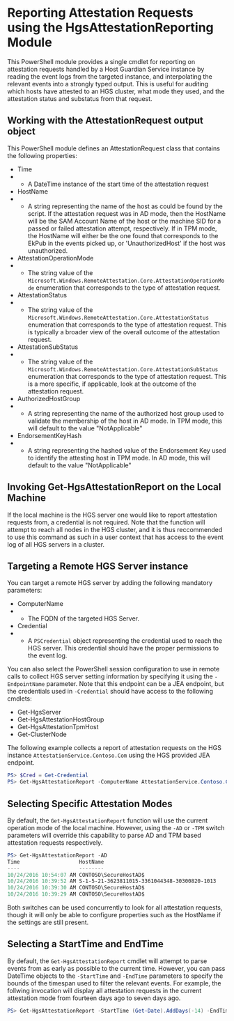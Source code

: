 # Reporting Attestation Requests using the HgsAttestationReporting Module

This PowerShell module provides a single cmdlet for reporting on attestation requests handled by a Host Guardian Service instance by reading the event logs from the targeted instance, and interpolating the relevant events into a strongly typed output.  This is useful for auditing which hosts have attested to an HGS cluster, what mode they used, and the attestation status and substatus from that request.

## Working with the AttestationRequest output object

This PowerShell module defines an AttestationRequest class that contains the following properties:
  - Time 
  - - A DateTime instance of the start time of the attestation request
  - HostName 
  - - A string representing the name of the host as could be found by the script. If the attestation request was in AD mode, then the HostName will be the SAM Account Name of the host or the machine SID for a passed or failed attestation attempt, respectively. If in TPM mode, the HostName will either be the one found that corresponds to the EkPub in the events picked up, or 'UnauthorizedHost' if the host was unauthorized.
  - AttestationOperationMode 
  - - The string value of the `Microsoft.Windows.RemoteAttestation.Core.AttestationOperationMode` enumeration that corresponds to the type of attestation request.
  - AttestationStatus 
  - - The string value of the `Microsoft.Windows.RemoteAttestation.Core.AttestationStatus` enumeration that corresponds to the type of attestation request. This is typically a broader view of the overall outcome of the attestation request.
  - AttestationSubStatus 
  - - The string value of the `Microsoft.Windows.RemoteAttestation.Core.AttestationSubStatus` enumeration that corresponds to the type of attestation request. This is a more specific, if applicable, look at the outcome of the attestation request.
  - AuthorizedHostGroup
  - - A string representing the name of the authorized host group used to validate the membership of the host in AD mode. In TPM mode, this will default to the value "NotApplicable"
  - EndorsementKeyHash
  - - A string representing the hashed value of the Endorsement Key used to identify the attesting host in TPM mode. In AD mode, this will default to the value "NotApplicable"

## Invoking Get-HgsAttestationReport on the Local Machine

If the local machine is the HGS server one would like to report attestation requests from, a credential is not required. Note that the function will attempt to reach all nodes in the HGS cluster, and it is thus reccommended to use this command as such in a user context that has access to the event log of all HGS servers in a cluster.

## Targeting a Remote HGS Server instance


  You can target a remote HGS server by adding the following mandatory parameters:
  - ComputerName
  - - The FQDN of the targeted HGS Server.
  - Credential
  - - A `PSCredential` object representing the credential used to reach the HGS server.  This credential should have the proper permissions to the event log.

  You can also select the PowerShell session configuration to use in remote calls to collect HGS server setting information by specifying it using the `-EndpointName` parameter. Note that this endpoint can be a JEA endpoint, but the credentials used in `-Credential` should have access to the following cmdlets:
  - Get-HgsServer
  - Get-HgsAttestationHostGroup
  - Get-HgsAttestationTpmHost
  - Get-ClusterNode 

  The following example collects a report of attestation requests on the HGS instance `AttestationService.Contoso.Com` using the HGS provided JEA endpoint.
```powershell
PS> $Cred = Get-Credential
PS> Get-HgsAttestationReport -ComputerName AttestationService.Contoso.Com -Credential $Cred -Endpoint Microsoft.Windows.HGS
```


## Selecting Specific Attestation Modes  
  By default, the `Get-HgsAttestationReport` function will use the current operation mode of the local machine. However, using the `-AD` or `-TPM` switch parameters will override this capability to parse AD and TPM based attestation requests respectively.  

  ```powershell
  PS> Get-HgsAttestationReport -AD
  Time                   HostName                                         AttestationOperationMode AttestationStatus AttestationSubStatus
  ----                   --------                                         ------------------------ ----------------- --------------------
  10/24/2016 10:54:07 AM CONTOSO\SecureHostAD$                              AD                       Passed            NoInformation
  10/24/2016 10:39:52 AM S-1-5-21-3623811015-3361044348-30300820-1013       AD                       UnauthorizedHost  NoInformation
  10/24/2016 10:39:30 AM CONTOSO\SecureHostAD$                              AD                       Passed            NoInformation
  10/24/2016 10:39:29 AM CONTOSO\SecureHostAD$                              AD                       Passed            NoInformation
  ```

  Both switches can be used concurrently to look for all attestation requests, though it will only be able to configure properties such as the HostName if the settings are still present. 
  
## Selecting a StartTime and EndTime  
  By default, the `Get-HgsAttestationReport` cmdlet will attempt to parse events from as early as possible to the current time.  However, you can pass DateTime objects to the `-StartTime` and `-EndTime` parameters to specify the bounds of the timespan used to filter the relevant events. For example, the follwing invocation will display all attestation requests in the current attestation mode from fourteen days ago to seven days ago.
  ```powershell
  PS> Get-HgsAttestationReport -StartTime (Get-Date).AddDays(-14) -EndTime (Get-Date).AddDays(-7)
  ```
  
